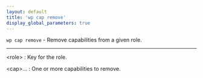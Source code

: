 ```yaml
---
layout: default
title: 'wp cap remove'
display_global_parameters: true
---
```


`wp cap remove` - Remove capabilities from a given role.

<hr />

&lt;role&gt;
: Key for the role.

&lt;cap&gt;...
: One or more capabilities to remove.



